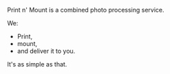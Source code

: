 Print n' Mount is a combined photo processing service.

We: 

* Print, 
* mount, 
* and deliver it to you.

It's as simple as that.  
